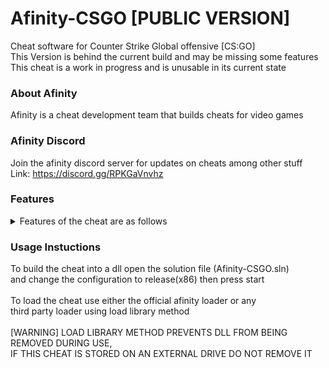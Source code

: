 # Afinity-CSGO [PUBLIC VERSION]
Cheat software for Counter Strike Global offensive [CS:GO]
<br>
This Version is behind the current build and may be missing some features
<br>
This cheat is a work in progress and is unusable in its current state

### About Afinity
Afinity is a cheat development team that builds cheats for video games
<br>

### Afinity Discord
Join the afinity discord server for updates on cheats among other stuff
<br>
Link: https://discord.gg/RPKGaVnvhz
<br>

### Features
<details>
<summary>Features of the cheat are as follows</summary>
<br>
TODO
</details>

### Usage Instuctions
To build the cheat into a dll open the solution file (Afinity-CSGO.sln)
<br>
and change the configuration to release(x86) then press start
<br>
<br>
To load the cheat use either the official afinity loader or any
<br>
third party loader using load library method
<br>
<br>
[WARNING] LOAD LIBRARY METHOD PREVENTS DLL FROM BEING REMOVED DURING USE,
<br>
IF THIS CHEAT IS STORED ON AN EXTERNAL DRIVE DO NOT REMOVE IT
